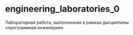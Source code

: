 # engineering_laboratories_0
Лабораторная работа, выполненная в рамках дисциплины «программная инженерия» 

